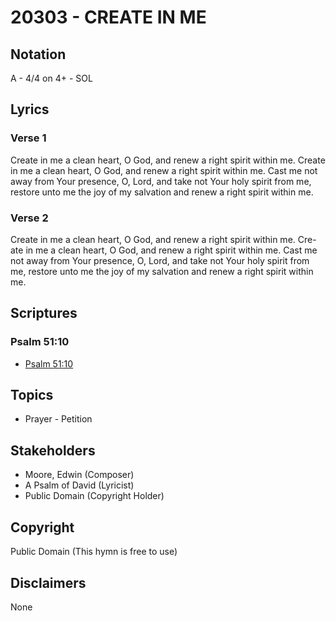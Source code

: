 # 20303 - CREATE IN ME

## Notation

A - 4/4 on 4+ - SOL

## Lyrics

### Verse 1

 Create in me a clean heart, O God, and renew a right spirit within me. Create in me a clean heart, O God, and renew a right spirit within me. Cast me not away from Your presence, O, Lord, and take not Your holy spirit from me, restore unto me the joy of my salvation and renew a right spirit within me.  

### Verse 2

 Create in me a clean heart, O God, and renew a right spirit within me. Cre-ate in me a clean heart, O God, and renew a right spirit within me. Cast me not away from Your presence, O, Lord, and take not Your holy spirit from me, restore unto me the joy of my salvation and renew a right spirit within me.  


## Scriptures

### Psalm 51:10

- [Psalm 51:10](https://www.biblegateway.com/passage/?search=Psalm%2051%3A10)


## Topics

- Prayer - Petition

## Stakeholders

- Moore, Edwin (Composer)
- A Psalm of David (Lyricist)
- Public Domain (Copyright Holder)

## Copyright

Public Domain
(This hymn is free to use)

## Disclaimers

None

